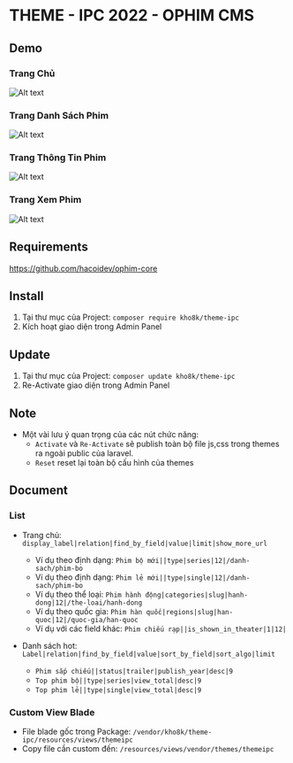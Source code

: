 # THEME - IPC 2022 - OPHIM CMS

## Demo
### Trang Chủ
![Alt text](https://i.ibb.co/0MZCZwh/IPC-INDEX.png "Home Page")

### Trang Danh Sách Phim
![Alt text](https://i.ibb.co/pJ455L9/IPC-CATALOG.png "Catalog Page")

### Trang Thông Tin Phim
![Alt text](https://i.ibb.co/MCVqVfR/IPC-SINGLE.png "Single Page")

### Trang Xem Phim
![Alt text](https://i.ibb.co/fGGNgJk/IPC-EPISODE.png "Episode Page")

## Requirements
https://github.com/hacoidev/ophim-core

## Install
1. Tại thư mục của Project: `composer require kho8k/theme-ipc`
2. Kích hoạt giao diện trong Admin Panel

## Update
1. Tại thư mục của Project: `composer update kho8k/theme-ipc`
2. Re-Activate giao diện trong Admin Panel

## Note
- Một vài lưu ý quan trọng của các nút chức năng:
    + `Activate` và `Re-Activate` sẽ publish toàn bộ file js,css trong themes ra ngoài public của laravel.
    + `Reset` reset lại toàn bộ cấu hình của themes
    
## Document
### List
- Trang chủ: `display_label|relation|find_by_field|value|limit|show_more_url`
    + Ví dụ theo định dạng: `Phim bộ mới||type|series|12|/danh-sach/phim-bo`
    + Ví dụ theo định dạng: `Phim lẻ mới||type|single|12|/danh-sach/phim-bo`
    + Ví dụ theo thể loại: `Phim hành động|categories|slug|hanh-dong|12|/the-loai/hanh-dong`
    + Ví dụ theo quốc gia: `Phim hàn quốc|regions|slug|han-quoc|12|/quoc-gia/han-quoc`
    + Ví dụ với các field khác: `Phim chiếu rạp||is_shown_in_theater|1|12|`

- Danh sách hot:  `Label|relation|find_by_field|value|sort_by_field|sort_algo|limit`
    + `Phim sắp chiếu||status|trailer|publish_year|desc|9`
    + `Top phim bộ||type|series|view_total|desc|9`
    + `Top phim lẻ||type|single|view_total|desc|9`

### Custom View Blade
- File blade gốc trong Package: `/vendor/kho8k/theme-ipc/resources/views/themeipc`
- Copy file cần custom đến: `/resources/views/vendor/themes/themeipc`
